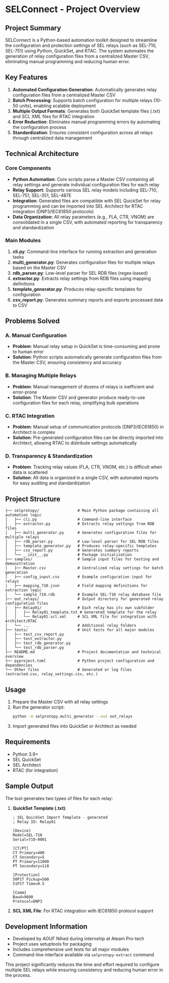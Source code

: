# SELConnect - Project Overview

## Project Summary

SELConnect is a Python-based automation toolkit designed to streamline the configuration and protection settings of SEL relays (such as SEL-710, SEL-751) using Python, QuickSet, and RTAC. The system automates the generation of relay configuration files from a centralized Master CSV, eliminating manual programming and reducing human error.

## Key Features

1. **Automated Configuration Generation**: Automatically generates relay configuration files from a centralized Master CSV
2. **Batch Processing**: Supports batch configuration for multiple relays (10-50 units), enabling scalable deployment
3. **Multiple Output Formats**: Generates both QuickSet template files (.txt) and SCL XML files for RTAC integration
4. **Error Reduction**: Eliminates manual programming errors by automating the configuration process
5. **Standardization**: Ensures consistent configuration across all relays through centralized data management

## Technical Architecture

### Core Components

- **Python Automation**: Core scripts parse a Master CSV containing all relay settings and generate individual configuration files for each relay
- **Relay Support**: Supports various SEL relay models including SEL-710, SEL-751, SEL-351, SEL-487E
- **Integration**: Generated files are compatible with SEL QuickSet for relay programming and can be imported into SEL Architect for RTAC integration (DNP3/IEC61850 protocols)
- **Data Organization**: All relay parameters (e.g., FLA, CTR, VNOM) are consolidated in a single CSV, with automated reporting for transparency and standardization

### Main Modules

1. **cli.py**: Command-line interface for running extraction and generation tasks
2. **multi_generator.py**: Generates configuration files for multiple relays based on the Master CSV
3. **rdb_parser.py**: Low-level parser for SEL RDB files (regex-based)
4. **extractor.py**: Extracts relay settings from RDB files using mapping definitions
5. **template_generator.py**: Produces relay-specific templates for configuration
6. **csv_report.py**: Generates summary reports and exports processed data to CSV

## Problems Solved

### A. Manual Configuration
- **Problem**: Manual relay setup in QuickSet is time-consuming and prone to human error
- **Solution**: Python scripts automatically generate configuration files from the Master CSV, ensuring consistency and accuracy

### B. Managing Multiple Relays
- **Problem**: Manual management of dozens of relays is inefficient and error-prone
- **Solution**: The Master CSV and generator produce ready-to-use configuration files for each relay, simplifying bulk operations

### C. RTAC Integration
- **Problem**: Manual setup of communication protocols (DNP3/IEC61850) in Architect is complex
- **Solution**: Pre-generated configuration files can be directly imported into Architect, allowing RTAC to distribute settings automatically

### D. Transparency & Standardization
- **Problem**: Tracking relay values (FLA, CTR, VNOM, etc.) is difficult when data is scattered
- **Solution**: All data is organized in a single CSV, with automated reports for easy auditing and standardization

## Project Structure

```
├── selprotopy/                 # Main Python package containing all automation logic
│   ├── cli.py                  # Command-line interface
│   ├── extractor.py            # Extracts relay settings from RDB files
│   ├── multi_generator.py      # Generates configuration files for multiple relays
│   ├── rdb_parser.py           # Low-level parser for SEL RDB files
│   ├── template_generator.py   # Produces relay-specific templates
│   ├── csv_report.py           # Generates summary reports
│   └── __init__.py             # Package initialization
├── samples/                    # Sample input files for testing and demonstration
│   ├── Master.csv              # Centralized relay settings for batch generation
│   ├── config_input.csv        # Example configuration input for relays
│   ├── mapping_710.json        # Field mapping definitions for extraction logic
│   └── sample_710.rdb          # Example SEL-710 relay database file
├── out_relays/                 # Output directory for generated relay configuration files
│   ├── Relay01/                # Each relay has its own subfolder
│   │   ├── Relay01_template.txt # Generated template for the relay
│   │   └── Relay01.scl.xml     # SCL XML file for integration with Architect/RTAC
│   └── ...                     # Additional relay folders
├── tests/                      # Unit tests for all major modules
│   ├── test_csv_report.py
│   ├── test_extractor.py
│   ├── test_rdb_generator.py
│   └── test_rdb_parser.py
├── README.md                   # Project documentation and technical overview
├── pyproject.toml              # Python project configuration and dependencies
└── Other files                 # Generated or log files (extracted.csv, relay_settings.csv, etc.)
```

## Usage

1. Prepare the Master CSV with all relay settings
2. Run the generator script:
   ```bash
   python -m selprotopy.multi_generator --out out_relays
   ```
3. Import generated files into QuickSet or Architect as needed

## Requirements

- Python 3.9+
- SEL QuickSet
- SEL Architect
- RTAC (for integration)

## Sample Output

The tool generates two types of files for each relay:

1. **QuickSet Template (.txt)**:
   ```
   ; SEL QuickSet Import Template - generated
   ; Relay ID: Relay01

   [Device]
   Model=SEL-710
   Serial=710-0001

   [CT/PT]
   CT Primary=400
   CT Secondary=5
   PT Primary=11000
   PT Secondary=110

   [Protection]
   50P1T Pickup=500
   51P1T Time=0.5

   [Comm]
   Baud=9600
   Protocol=DNP3
   ```

2. **SCL XML File**: For RTAC integration with IEC61850 protocol support

## Development Information

- Developed by AOUF Nihed during internship at Ateam Pro-tech
- Project uses setuptools for packaging
- Includes comprehensive unit tests for all major modules
- Command-line interface available via `selprotopy-extract` command

This project significantly reduces the time and effort required to configure multiple SEL relays while ensuring consistency and reducing human error in the process.
